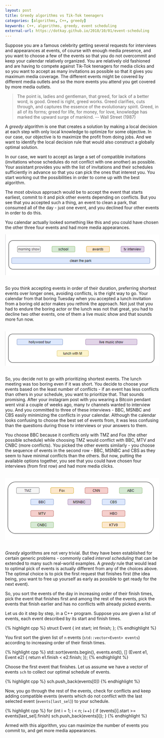 ```yaml
---
layout: post
title: Greedy algorithms vs Tik-Tok teenagers
categories: [algorithms, C++, greedy]
keywords: C++, algorithms, greedy, event scheduling
external-url: https://dotkay.github.io/2018/10/01/event-scheduling
---
```


Suppose you are a famous celebrity getting several requests for interviews and appearances at events, of course with enough media presence, and you want to choose a few of the events so that you do not overcommit and keep your calendar relatively organized. You are relatively old fashioned and are having to compete against Tik-Tok teenagers for media clicks and so you want to accept as many invitations as possible so that it gives you maximum media coverage. The different events might be covered by different media outlets and so the more events you attend you get covered by more media outlets.

> The point is, ladies and gentleman, that greed, for lack of a better word, is good. Greed is right, greed works. Greed clarifies, cuts through, and captures the essence of the evolutionary spirit. Greed, in all of its forms; greed for life, for money, for love, knowledge has marked the upward surge of mankind.                 -- Wall Street (1987)

A _greedy_ algorithm is one that creates a solution by making a local decision at each step with only local knowledge to optimize for some objective. In our case, our objective is to maximize the profit from doing jobs. And we want to identify the local decision rule that would also construct a globally optimal solution.

In our case, we want to accept as large a set of compatible invitations (invitations whose schedules do not conflict with one another) as possible. Your assistant provides you with the list of invitations and their schedules sufficiently in advance so that you can pick the ones that interest you. You start working out the possibilities in order to come up with the best algorithm.

The most obvious approach would be to accept the event that starts earliest, commit to it and pick other events depending on conflicts. But you see that you accepted such a thing, an event to clean a park, that consumed all of the day - just one event, and you declined four other events in order to do this.

You calendar actually looked something like this and you could have chosen the other three four events and had more media appearances.
<br>
<div class="img_container">
<center><img src="https://raw.githubusercontent.com/dotkay/tmp/main/algo_illustrations/cleaning_the_park.PNG"></center>
</div>
<br>

So you think accepting events in order of their duration, preferring shortest events over longer ones, avoiding conflicts, is the right way to go. Your calendar from that boring Tuesday when you accepted a lunch invitation from a boring old actor makes you rethink the approach. Not just that you had to endure the boring actor or the lunch was not that great, you had to decline two other events, one of them a live music show and that sounds more fun now.

<br>
<div class="img_container">
<center><img src="https://raw.githubusercontent.com/dotkay/tmp/main/algo_illustrations/boring_lunch.PNG"></center>
</div>
<br>

So, you decide not to go with prioritizing shortest events. The lunch meeting was too boring even if it was short. You decide to choose your events based on the least number of conflicts - if an event has less conflicts than others in your schedule, you want to prioritize that. That sounds promising. After your instagram post with you wearing a Bitcoin pendant went viral a couple of weeks ago, many tv channels wanted to interview you. And you committed to three of these interviews - BBC, MSNBC and CBS easily minimizing the conflicts in your calendar. Although the calendar looks confusing to choose the best set of events from, it was less confusing than the questions during those tv interviews or your answers to them.

You choose BBC because it conflicts only with TMZ and Fox (the other possible schedule) while choosing TMZ would conflict with BBC, MTV and CNBC (more conflicts). You picked the other events similarly - you choose the sequence of events in the second row - BBC, MSNBC and CBS as they seem to have minimal conflicts than the others. But now, putting the available options together, you see that you could have chosen four interviews (from first row) and had more media clicks.

<br>
<div class="img_container">
<center><img src="https://raw.githubusercontent.com/dotkay/tmp/main/algo_illustrations/tv_interviews.PNG"></center>
</div>
<br>

_Greedy_ algorithms are not very trivial. But they have been established for certain generic problems - commonly called _interval scheduling_ that can be extended to many such real-world examples. A _greedy_ rule that would lead to optimal pick of events is actually different from any of the choices above. The optimal choice is to pick the first request that finishes first (the idea being, you want to free up yourself as early as possible to get ready for the next event). 

So, you sort the events of the day in increasing order of their finish times, pick the event that finishes first and among the rest of the events, pick the events that finish earlier and has no conflicts with already picked events.

Let us do it step by step, in a C++ program. Suppose you are given a list of events, each event described by its start and finish times.

{% highlight cpp %}
struct Event
{
  int start;
  int finish;
};
{% endhighlight %}

You first sort the given list of `n` events (`std::vector<Event> events`) according to increasing order of their finish times.

{% highlight cpp %}
std::sort(events.begin(), events.end(),
            [] (Event e1, Event e2) { return e1.finish < e2.finish; });
{% endhighlight %}

Choose the first event that finishes. Let us assume we have a vector of events `sch` to collect our optimal schedule of events.


{% highlight cpp %}
sch.push_back(events[0])
{% endhighlight %}

Now, you go through the rest of the events, check for conflicts and keep adding compatible events (events which do not conflict with the last selected event (`events[last_sel`)) to your schedule.

{% highlight cpp %}
for (int i = 1; i < n; i++)
  {
    if (events[i].start >= events[last_sel].finish)
      sch.push_back(events[i]);
  }
{% endhighlight %}

Armed with this algorithm, you can maximize the number of events you commit to, and get more media appearances.
